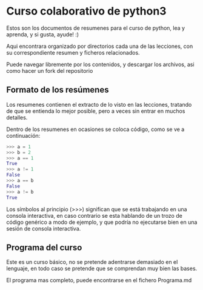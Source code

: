 # Curso colaborativo de python3 


Estos son los documentos de resumenes para el curso de python, lea y aprenda, 
y si gusta, ayude! :)


Aqui encontrara organizado por directorios cada una de las lecciones, con su 
correspondiente resumen y ficheros relacionados.


Puede navegar libremente por los contenidos, y descargar los archivos, asi como 
hacer un fork del repositorio


## Formato de los resúmenes


Los resumenes contienen el extracto de lo visto en las lecciones, tratando de
que se entienda lo mejor posible, pero a veces sin entrar en muchos detalles.


Dentro de los resumenes en ocasiones se coloca código, como se ve a 
continuación:


```python
>>> a = 1
>>> b = 2
>>> a == 1
True
>>> a != 1
False
>>> a == b
False
>>> a != b
True
```

Los símbolos al principio (>>>) significan que se está trabajando en una consola
interactiva, en caso contrario se esta hablando de un trozo de código genérico a
modo de ejemplo, y que podría no ejecutarse bien en una sesión de consola
interactiva.


## Programa del curso


Este es un curso básico, no se pretende adentrarse demasiado en el lenguaje, en
todo caso se pretende que se comprendan muy bien las bases.


El programa mas completo, puede encontrarse en el fichero Programa.md
